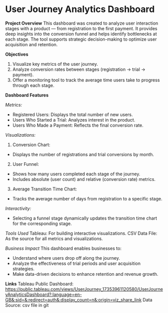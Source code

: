# User Journey Analytics Dashboard

**Project Overview**
This dashboard was created to analyze user interaction stages with a product — from registration to the first payment. It provides deep insights into the conversion funnel and helps identify bottlenecks at each stage. The tool supports strategic decision-making to optimize user acquisition and retention.

**Objectives**
1. Visualize key metrics of the user journey.
2. Analyze conversion rates between stages (registration → trial → payment).
3. Offer a monitoring tool to track the average time users take to progress through each stage.

**Dashboard Features**

*Metrics:*
- Registered Users: Displays the total number of new users.
- Users Who Started a Trial: Analyzes interest in the product.
- Users Who Made a Payment: Reflects the final conversion rate.

*Visualizations:*
1. Conversion Chart:
- Displays the number of registrations and trial conversions by month.
2. User Funnel:
- Shows how many users completed each stage of the journey.
- Includes absolute (user count) and relative (conversion rate) metrics.
3. Average Transition Time Chart:
- Tracks the average number of days from registration to a specific stage.

*Interactivity:*
- Selecting a funnel stage dynamically updates the transition time chart for the corresponding stage.

*Tools Used*
Tableau: For building interactive visualizations.
CSV Data File: As the source for all metrics and visualizations.

*Business Impact*
This dashboard enables businesses to:
- Understand where users drop off along the journey.
- Analyze the effectiveness of trial periods and user acquisition strategies.
- Make data-driven decisions to enhance retention and revenue growth.

**Links**
Tableau Public Dashboard: https://public.tableau.com/views/UserJourney_17353961120580/UserJourneyAnalyticsDashboard?:language=en-GB&:sid=&:redirect=auth&:display_count=n&:origin=viz_share_link
Data Source: csv file in git
